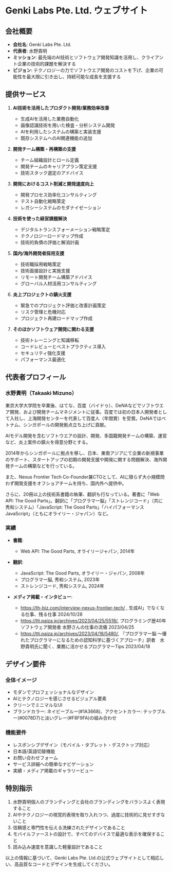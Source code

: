 # Genki Labs Pte. Ltd. ウェブサイト

## 会社概要

- **会社名**: Genki Labs Pte. Ltd.
- **代表者**: 水野貴明
- **ミッション**: 最先端のAI技術とソフトウェア開発知識を活用し、クライアント企業の技術的課題を解決する
- **ビジョン**: テクノロジーの力でソフトウエア開発のコストを下げ、企業の可能性を最大限に引き出し、持続可能な成長を支援する

## 提供サービス

1. **AI技術を活用したプロダクト開発/業務効率改善**
   - 生成AIを活用した業務自動化
   - 画像認識技術を用いた検査・分析システム開発
   - AIを利用したシステムの構築と実装支援
   - 既存システムへのAI関連機能の追加

2. **開発チーム構築・再構築の支援**
   - チーム組織設計とロール定義
   - 開発チームのキャリアプラン策定支援
   - 技術スタック選定のアドバイス

3. **開発におけるコスト削減と開発速度向上**
   - 開発プロセス効率化コンサルティング
   - テスト自動化戦略策定
   - レガシーシステムのモダナイゼーション

4. **技術を使った経営課題解決**
   - デジタルトランスフォーメーション戦略策定
   - テクノロジーロードマップ作成
   - 技術的負債の評価と解消計画

5. **国内/海外開発者採用支援**
   - 技術職採用戦略策定
   - 技術面接設計と実施支援
   - リモート開発チーム構築アドバイス
   - グローバル人材活用コンサルティング

6. **炎上プロジェクトの鎮火支援**
   - 緊急でのプロジェクト評価と改善計画策定
   - リスク管理と危機対応
   - プロジェクト再建ロードマップ作成

7. **そのほかソフトウェア開発に関わる支援**
   - 技術トレーニングと知識移転
   - コードレビューとベストプラクティス導入
   - セキュリティ強化支援
   - パフォーマンス最適化

## 代表者プロフィール

### 水野貴明（Takaaki Mizuno）
東京大学大学院を卒業後、はてな、百度（バイドゥ）、DeNAなどでソフトウエア開発、および開発チームマネジメントに従事。百度では初の日本人開発者として入社し、上海開発センターを代表して百度人（年間賞）を受賞。DeNAではベトナム、シンガポールの開発拠点立ち上げに貢献。

AIモデル開発を含むソフトウエアの設計、開発、多国籍開発チームの構築、運営など、炎上案件の鎮火を得意分野とする。

2014年からシンガポールに拠点を移し、日本、東南アジアにて企業の新規事業のサポート、スタートアップの初期の開発支援や開発に関する問題解決、海外開発チームの構築などを行っている。

また、Nexus Frontier Tech Co-Founder兼CTOとして、AIに限らず大小規模問わず開発支援をオフショアチームを持ち、国内外へ提供中。

さらに、20冊以上の技術系書籍の執筆、翻訳も行なっている。著書に「Web API: The Good Parts」。翻訳に「プログラマー脳」「ストレンジコード」（共に秀和システム）「JavaScript: The Good Parts」「ハイパフォーマンスJavaScript」（ともにオライリー・ジャパン）など。

### 実績
- **書籍**:
  - Web API: The Good Parts, オライリージャパン, 2014年

- **翻訳**:
  - JavaScript: The Good Parts, オライリー・ジャパン, 2008年
  - プログラマー脳, 秀和システム, 2023年
  - ストレンジコード, 秀和システム, 2024年

- **メディア掲載・インタビュー**:
  - https://th-biz.com/interview-nexus-frontier-tech/ , 生成AI」でなくなる仕事、残る仕事 2024/10/28
  - https://ttj.paiza.jp/archives/2023/04/25/5518/, プログラミング歴40年 ソフトウェア開発者 水野さんの仕事の流儀 2023/04/25
  - https://ttj.paiza.jp/archives/2023/04/18/5480/, 『プログラマー脳 ～優れたプログラマーになるための認知科学に基づくアプローチ』訳者　水野貴明氏に聞く、業務に活かせるプログラマーTips 2023/04/18


## デザイン要件

### 全体イメージ
- モダンでプロフェッショナルなデザイン
- AIとテクノロジーを感じさせるビジュアル要素
- クリーンでミニマルなUI
- ブランドカラー: ネイビーブルー(#1A3668)、アクセントカラー: テックブルー(#0078D7)と淡いグレー(#F8F9FA)の組み合わせ

### 機能要件
- レスポンシブデザイン（モバイル・タブレット・デスクトップ対応）
- 日本語/英語切替機能
- お問い合わせフォーム
- サービス詳細への簡単なナビゲーション
- 実績・メディア掲載のギャラリービュー

## 特別指示

1. 水野貴明個人のブランディングと会社のブランディングをバランスよく表現すること
2. AIやテクノロジーの視覚的表現を取り入れつつ、過度に技術的に見せすぎないこと
3. 信頼感と専門性を伝える洗練されたデザインであること
4. モバイルファーストの設計で、すべてのデバイスで最適な表示を確保すること
5. 読み込み速度を意識した軽量設計であること

以上の情報に基づいて、Genki Labs Pte. Ltd.の公式ウェブサイトとして相応しい、高品質なコードとデザインを生成してください。